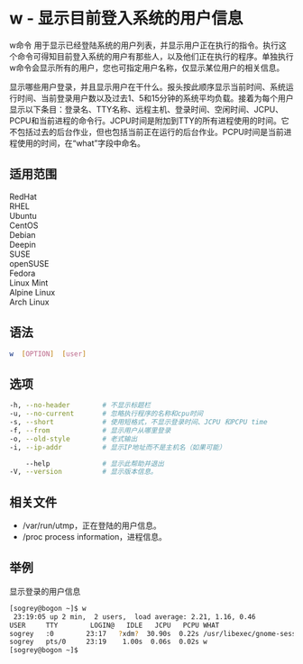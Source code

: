 # w - 显示目前登入系统的用户信息

w命令 用于显示已经登陆系统的用户列表，并显示用户正在执行的指令。执行这个命令可得知目前登入系统的用户有那些人，以及他们正在执行的程序。单独执行w命令会显示所有的用户，您也可指定用户名称，仅显示某位用户的相关信息。

显示哪些用户登录，并且显示用户在干什么。报头按此顺序显示当前时间、系统运行时间、当前登录用户数以及过去1、5和15分钟的系统平均负载。接着为每个用户显示以下条目：登录名、TTY名称、远程主机、登录时间、空闲时间、JCPU、PCPU和当前进程的命令行。JCPU时间是附加到TTY的所有进程使用的时间。它不包括过去的后台作业，但也包括当前正在运行的后台作业。PCPU时间是当前进程使用的时间，在“what”字段中命名。

## 适用范围

<!-- <div class="svg linux">Linux</div> -->
<div class="svg redhat">RedHat</div>
<div class="svg rhel">RHEL</div>
<div class="svg ubuntu">Ubuntu</div>
<div class="svg centos">CentOS</div>
<div class="svg debian">Debian</div>
<div class="svg deepin">Deepin</div>
<div class="svg suse">SUSE</div>
<div class="svg opensuse">openSUSE</div>
<div class="svg fedora">Fedora</div>
<div class="svg linuxmint">Linux Mint</div>
<!-- <div class="svg mxlinux">MX Linux</div> -->
<div class="svg alpinelinux">Alpine Linux</div>
<div class="svg archlinux">Arch Linux</div>

## 语法

``` bash
w  [OPTION]  [user]
```

## 选项

``` bash
-h, --no-header        # 不显示标题栏
-u, --no-current       # 忽略执行程序的名称和cpu时间
-s, --short            # 使用短格式，不显示登录时间、JCPU 和PCPU time
-f, --from             # 显示用户从哪里登录
-o, --old-style        # 老式输出
-i, --ip-addr          # 显示IP地址而不是主机名（如果可能）

    --help             # 显示此帮助并退出
-V, --version          # 显示版本信息。
```
## 相关文件
- /var/run/utmp，正在登陆的用户信息。
- /proc  process information，进程信息。
## 举例
显示登录的用户信息
``` bash
[sogrey@bogon ~]$ w
 23:19:05 up 2 min,  2 users,  load average: 2.21, 1.16, 0.46
USER     TTY        LOGIN@   IDLE   JCPU   PCPU WHAT
sogrey   :0        23:17   ?xdm?  30.90s  0.22s /usr/libexec/gnome-session-bina
sogrey   pts/0     23:19    1.00s  0.06s  0.02s w
[sogrey@bogon ~]$ 
```
